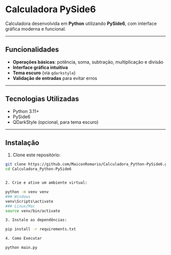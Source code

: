 # Calculadora PySide6

Calculadora desenvolvida em **Python** utilizando **PySide6**, com interface gráfica moderna e funcional.

---

## Funcionalidades

- **Operações básicas**: potência, soma, subtração, multiplicação e divisão
- **Interface gráfica intuitiva**
- **Tema escuro** (via `qdarkstyle`)
- **Validação de entradas** para evitar erros
---

## Tecnologias Utilizadas

- Python 3.11+
- PySide6
- QDarkStyle (opcional, para tema escuro)

---

## Instalação

1. Clone este repositório:

```bash
git clone https://github.com/MaiconRomario/Calculadora_Python-PySide6.git
cd Calculadora_Python-PySide6


2. Crie e ative um ambiente virtual:

python -m venv venv
### Windows
venv\Scripts\activate
### Linux/Mac
source venv/bin/activate

3. Instale as dependências:

pip install -r requirements.txt

4. Como Executar

python main.py

